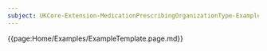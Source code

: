 ```yaml
---
subject: UKCore-Extension-MedicationPrescribingOrganizationType-Example
---
```

{{page:Home/Examples/ExampleTemplate.page.md}}